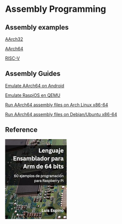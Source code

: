 # Assembly Programming


## Assembly examples

[AArch32](arm32)

[AArch64](arm64)

[RISC-V](risc-v)


## Assembly Guides

[Emulate AArch64 on Android](emulate-archlinux-arm64-on-android)

[Emulate RaspiOS en QEMU](emulate-raspios-arm64-on-qemu)

[Run AArch64 assembly files on Arch Linux x86-64](https://luisespino.github.io/linux-handbook/ArchLinux/Assemble-AArch64/)

[Run AArch64 assembly files on Debian/Ubuntu x86-64](https://luisespino.github.io/linux-handbook/Debian-Ubuntu/Assemble-AArch64/)

## Reference

<a href="https://www.amazon.com/dp/B0FBQ7XZ7C">
  <img src="arm64.jpg" width="200" alt="Lenguaje Ensamblador para Arm de 64 bits">
</a>